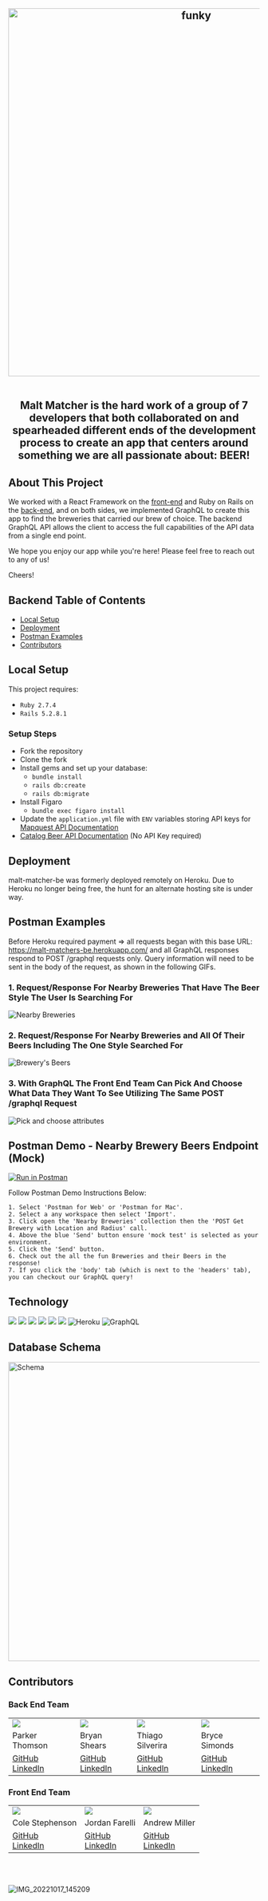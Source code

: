 <h2 align="center">
  <img alt="funky" src="https://user-images.githubusercontent.com/101689311/198134861-747472e4-5380-40eb-974c-cc979681d6d1.png" width="738px"/>
<br>
<br>

  Malt Matcher is the hard work of a group of 7
        developers that both collaborated on and spearheaded different ends of the
        development process to create an app that centers around something we
        are all passionate about: BEER!
</h2>

## About This Project
We worked with a React Framework on the [front-end](https://github.com/malt-matcher/malt-matcher-FE) and Ruby on Rails on the [back-end](https://github.com/malt-matcher/malt-matcher-BE), and on both sides, we implemented GraphQL to create this app to find the breweries that carried our brew of choice. The backend GraphQL API allows the client to access the full capabilities of the API data from a single end point.
  
We hope you enjoy our app while you're here! Please feel free to reach out to any of us!
 
Cheers!
  
## Backend Table of Contents 
* [Local Setup](https://github.com/malt-matcher/malt-matcher-BE/blob/main/README.md#local-setup)
* [Deployment](https://github.com/malt-matcher/malt-matcher-BE/blob/main/README.md#deployment)
* [Postman Examples](https://github.com/malt-matcher/malt-matcher-BE/blob/main/README.md#postman-examples)
* [Contributors](https://github.com/malt-matcher/malt-matcher-BE/blob/main/README.md#contributors)
## Local Setup
This project requires:
 * `Ruby 2.7.4`
 * `Rails 5.2.8.1`
### Setup Steps
 * Fork the repository
 * Clone the fork
 * Install gems and set up your database:
   * `bundle install`
   * `rails db:create`
   * `rails db:migrate`
 * Install Figaro
   * `bundle exec figaro install`
 * Update the `application.yml` file with `ENV` variables storing API keys for [Mapquest API Documentation](https://developer.mapquest.com/documentation/)
 * [Catalog Beer API Documentation](https://catalog.beer/api-docs) (No API Key required)
## Deployment 
malt-matcher-be was formerly deployed remotely on Heroku. Due to Heroku no longer being free, the hunt for an alternate hosting site is under way.

## Postman Examples 

Before Heroku required payment => all requests began with this base URL: https://malt-matchers-be.herokuapp.com/ and all GraphQL responses respond to POST /graphql requests only. Query information will need to be sent in the body of the request, as shown in the following GIFs.
### 1. Request/Response For Nearby Breweries That Have The Beer Style The User Is Searching For
![Nearby Breweries](https://user-images.githubusercontent.com/103782984/198139088-55ca1b46-bad0-4dc4-b390-bd2b1f9cb2d0.gif)

### 2. Request/Response For Nearby Breweries and All Of Their Beers Including The One Style Searched For
![Brewery's Beers](https://user-images.githubusercontent.com/103782984/198139523-62b0ae2c-ee70-40ed-8b84-c7af4b7d8374.gif)

### 3. With GraphQL The Front End Team Can Pick And Choose What Data They Want To See Utilizing The Same POST /graphql Request
![Pick and choose attributes](https://user-images.githubusercontent.com/103782984/198139916-2822b032-7fab-478e-b61a-0d00406052be.gif)


## Postman Demo - Nearby Brewery Beers Endpoint (Mock)
[![Run in Postman](https://run.pstmn.io/button.svg)](https://god.postman.co/run-collection/0e0f7441ce76be5d52c2?action=collection%2Fimport#?env%5Bmock%20test%5D=W3sia2V5IjoibWFsdG1hdGNoZXJVUkwiLCJ2YWx1ZSI6Imh0dHBzOi8vODljNWRhOGYtNTg3OS00YzNhLTk1OWYtMTAxZWIwOGExNzI0Lm1vY2sucHN0bW4uaW8iLCJlbmFibGVkIjp0cnVlLCJ0eXBlIjoidGV4dCIsInNlc3Npb25WYWx1ZSI6Imh0dHBzOi8vODljNWRhOGYtNTg3OS00YzNhLTk1OWYtMTAxZWIwOGExNzI0Lm1vY2sucHN0bW4uaW8iLCJzZXNzaW9uSW5kZXgiOjB9XQ==)

Follow Postman Demo Instructions Below:
```
1. Select 'Postman for Web' or 'Postman for Mac'.
2. Select a any workspace then select 'Import'.
3. Click open the 'Nearby Breweries' collection then the 'POST Get Brewery with Location and Radius' call.
4. Above the blue 'Send' button ensure 'mock test' is selected as your environment.
5. Click the 'Send' button.
6. Check out the all the fun Breweries and their Beers in the response!
7. If you click the 'body' tab (which is next to the 'headers' tab), you can checkout our GraphQL query!
```

## Technology
  <img src="https://img.shields.io/badge/GitHub-100000?style=for-the-badge&logo=github&logoColor=white" />  <img src="https://img.shields.io/badge/Markdown-000000?style=for-the-badge&logo=markdown&logoColor=white" />  <img src="https://img.shields.io/badge/Postman-FF6C37?style=for-the-badge&logo=Postman&logoColor=white"/> <img src="https://img.shields.io/badge/Ruby_on_Rails-CC0000?style=for-the-badge&logo=ruby-on-rails&logoColor=white" /> <img src="https://img.shields.io/badge/Ruby-CC342D?style=for-the-badge&logo=ruby&logoColor=white" /> <img src="https://img.shields.io/badge/PostgreSQL-316192?style=for-the-badge&logo=postgresql&logoColor=white" /> ![Heroku](https://img.shields.io/badge/Heroku-430098?style=for-the-badge&logo=heroku&logoColor=white) ![GraphQL](https://img.shields.io/badge/-GraphQL-E10098?style=for-the-badge&logo=graphql&logoColor=white)
  
## Database Schema
 <img alt="Schema" src="https://user-images.githubusercontent.com/101689311/198137076-f3232158-2628-4702-adf3-7af193a096b5.png" width="600px" />

## Contributors
### Back End Team
<table>
  <tr>
    <td><img src="https://avatars.githubusercontent.com/u/90064385?s=120&v=4"></td>
    <td><img src="https://avatars.githubusercontent.com/u/101689311?s=120&v=4"></td>
    <td><img src="https://avatars.githubusercontent.com/u/6260483?s=120&v=4"></td>
    <td><img src="https://avatars.githubusercontent.com/u/103782984?s=120&v=4"></td>
  </tr>
  <tr>
    <td>Parker Thomson</td>
    <td>Bryan Shears</td>
    <td>Thiago Silverira</td>
    <td>Bryce Simonds</td>
  </tr>
  <tr>
    <td>
      <a href="https://github.com/pdthomson">GitHub</a><br>
      <a href="https://www.linkedin.com/in/parker-thomson-a15a68146/">LinkedIn</a>
    </td>
    <td>
      <a href="https://github.com/b-shears">GitHub</a><br>
      <a href="https://www.linkedin.com/in/bryan-shears/">LinkedIn</a>
    </td>
    <td>
      <a href="https://github.com/tig-o">GitHub</a><br>
      <a href="https://www.linkedin.com/in/thiag-o/">LinkedIn</a>
    </td>
    <td>
      <a href="https://github.com/brycesimonds">GitHub</a><br>
      <a href="https://www.linkedin.com/in/bryce-simonds/">LinkedIn</a>
    </td>
  </tr>
</table>


### Front End Team
<table>
  <tr>
    <td><img src="https://media-exp1.licdn.com/dms/image/C4E03AQGb4Cz7abZvSA/profile-displayphoto-shrink_100_100/0/1654282848515?e=1672272000&v=beta&t=_XCHMIsfE3hviF6ywSFFxI8Un4IexbQFOWBDhFTfEa0"></td>
    <td><img src="https://avatars.githubusercontent.com/u/97558758?s=120&v=4"></td>
    <td><img src="https://avatars.githubusercontent.com/u/30582452?s=120&v=4"></td>
  </tr>
  <tr>
    <td>Cole Stephenson</td>
    <td>Jordan Farelli</td>
    <td>Andrew Miller</td>
  </tr>
  <tr>
    <td>
      <a href="https://github.com/colestephenson1">GitHub</a><br>
      <a href="https://www.linkedin.com/in/cole-stephenson-99688a240/">LinkedIn</a>
    </td>
    <td>
      <a href="https://github.com/jfarelli">GitHub</a><br>
      <a href="https://www.linkedin.com/in/jordan-farelli/">LinkedIn</a>
    </td>
    <td>
      <a href="https://github.com/andrewmiller45">GitHub</a><br>
      <a href="https://www.linkedin.com/in/andrew-miller-0393b448/">LinkedIn</a>
    </td>
  </tr>
</table>

<br></br>

![IMG_20221017_145209](https://user-images.githubusercontent.com/97558758/198148114-30fb80d6-ac60-45e1-a8da-bfe4e3069d4d.jpg)
